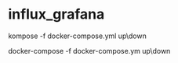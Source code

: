 # influx_grafana


kompose -f docker-compose.yml up\down

docker-compose -f docker-compose.ym up\down
